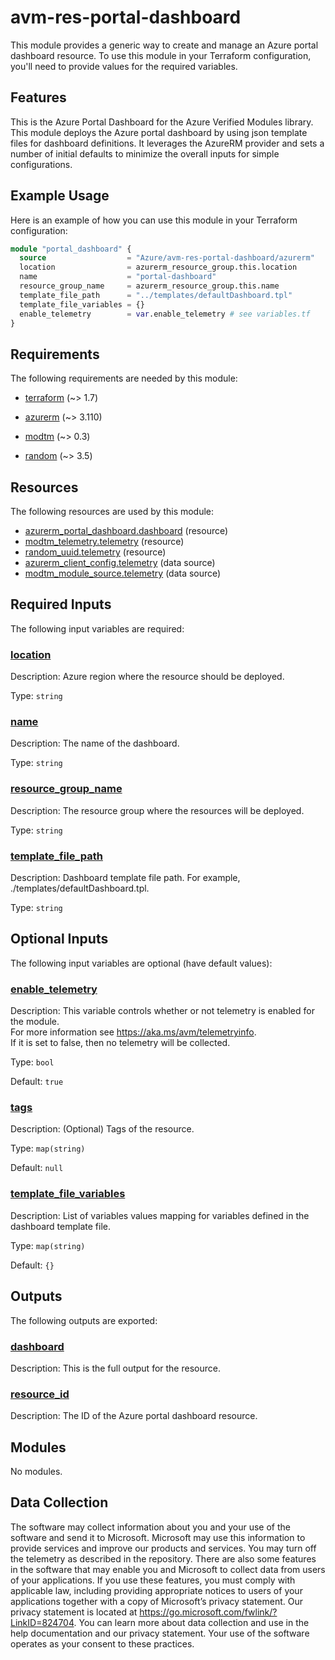 <!-- BEGIN_TF_DOCS -->
# avm-res-portal-dashboard

This module provides a generic way to create and manage an Azure portal dashboard resource. To use this module in your Terraform configuration, you'll need to provide values for the required variables.

## Features

This is the Azure Portal Dashboard for the Azure Verified Modules library.  This module deploys the Azure portal dashboard by using json template files for dashboard definitions.  It leverages the AzureRM provider and sets a number of initial defaults to minimize the overall inputs for simple configurations.

## Example Usage

Here is an example of how you can use this module in your Terraform configuration:

```terraform
module "portal_dashboard" {
  source                  = "Azure/avm-res-portal-dashboard/azurerm"
  location                = azurerm_resource_group.this.location
  name                    = "portal-dashboard"
  resource_group_name     = azurerm_resource_group.this.name
  template_file_path      = "../templates/defaultDashboard.tpl"
  template_file_variables = {}
  enable_telemetry        = var.enable_telemetry # see variables.tf
}
```

<!-- markdownlint-disable MD033 -->
## Requirements

The following requirements are needed by this module:

- <a name="requirement_terraform"></a> [terraform](#requirement\_terraform) (~> 1.7)

- <a name="requirement_azurerm"></a> [azurerm](#requirement\_azurerm) (~> 3.110)

- <a name="requirement_modtm"></a> [modtm](#requirement\_modtm) (~> 0.3)

- <a name="requirement_random"></a> [random](#requirement\_random) (~> 3.5)

## Resources

The following resources are used by this module:

- [azurerm_portal_dashboard.dashboard](https://registry.terraform.io/providers/hashicorp/azurerm/latest/docs/resources/portal_dashboard) (resource)
- [modtm_telemetry.telemetry](https://registry.terraform.io/providers/azure/modtm/latest/docs/resources/telemetry) (resource)
- [random_uuid.telemetry](https://registry.terraform.io/providers/hashicorp/random/latest/docs/resources/uuid) (resource)
- [azurerm_client_config.telemetry](https://registry.terraform.io/providers/hashicorp/azurerm/latest/docs/data-sources/client_config) (data source)
- [modtm_module_source.telemetry](https://registry.terraform.io/providers/azure/modtm/latest/docs/data-sources/module_source) (data source)

<!-- markdownlint-disable MD013 -->
## Required Inputs

The following input variables are required:

### <a name="input_location"></a> [location](#input\_location)

Description: Azure region where the resource should be deployed.

Type: `string`

### <a name="input_name"></a> [name](#input\_name)

Description: The name of the dashboard.

Type: `string`

### <a name="input_resource_group_name"></a> [resource\_group\_name](#input\_resource\_group\_name)

Description: The resource group where the resources will be deployed.

Type: `string`

### <a name="input_template_file_path"></a> [template\_file\_path](#input\_template\_file\_path)

Description: Dashboard template file path. For example, ./templates/defaultDashboard.tpl.

Type: `string`

## Optional Inputs

The following input variables are optional (have default values):

### <a name="input_enable_telemetry"></a> [enable\_telemetry](#input\_enable\_telemetry)

Description: This variable controls whether or not telemetry is enabled for the module.  
For more information see <https://aka.ms/avm/telemetryinfo>.  
If it is set to false, then no telemetry will be collected.

Type: `bool`

Default: `true`

### <a name="input_tags"></a> [tags](#input\_tags)

Description: (Optional) Tags of the resource.

Type: `map(string)`

Default: `null`

### <a name="input_template_file_variables"></a> [template\_file\_variables](#input\_template\_file\_variables)

Description: List of variables values mapping for variables defined in the dashboard template file.

Type: `map(string)`

Default: `{}`

## Outputs

The following outputs are exported:

### <a name="output_dashboard"></a> [dashboard](#output\_dashboard)

Description: This is the full output for the resource.

### <a name="output_resource_id"></a> [resource\_id](#output\_resource\_id)

Description: The ID of the Azure portal dashboard resource.

## Modules

No modules.

<!-- markdownlint-disable-next-line MD041 -->
## Data Collection

The software may collect information about you and your use of the software and send it to Microsoft. Microsoft may use this information to provide services and improve our products and services. You may turn off the telemetry as described in the repository. There are also some features in the software that may enable you and Microsoft to collect data from users of your applications. If you use these features, you must comply with applicable law, including providing appropriate notices to users of your applications together with a copy of Microsoft’s privacy statement. Our privacy statement is located at <https://go.microsoft.com/fwlink/?LinkID=824704>. You can learn more about data collection and use in the help documentation and our privacy statement. Your use of the software operates as your consent to these practices.
<!-- END_TF_DOCS -->